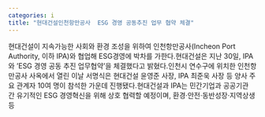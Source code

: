 ```yaml
---
categories: i
title: "현대건설인천항만공사  ESG 경영 공동추진 업무 협약 체결"
---
```

현대건설이 지속가능한 사회와 환경 조성을 위하여 인천항만공사(Incheon Port Authority, 이하 IPA)와 협업해 ESG경영에 박차를 가한다.현대건설은 지난 30일, IPA와 ’ESG 경영 공동 추진 업무협약’을 체결했다고 밝혔다.인천시 연수구에 위치한 인천항만공사 사옥에서 열린 이날 서명식은 현대건설 윤영준 사장, IPA 최준욱 사장 등 양사 주요 관계자 10여 명이 참석한 가운데 진행됐다.현대건설과 IPA는 민간기업과 공공기관 간 유기적인 ESG 경영혁신을 위해 상호 협력할 예정이며, 환경·안전·동반성장·지역상생 등